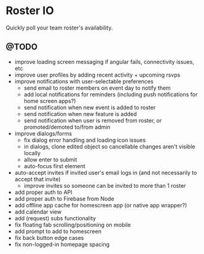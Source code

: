 Roster IO
========================

Quickly poll your team roster's availability.


## @TODO

- improve loading screen messaging if angular fails, connectivity issues, etc
- improve user profiles by adding recent activity + upcoming rsvps
- improve notifications with user-selectable preferences
	- send email to roster members on event day to notify them
	- add local notifications for reminders (including push notifications for home screen apps?)
	- send notification when new event is added to roster
	- send notification when new feature is added
	- send notification when user is removed from roster, or promoted/demoted to/from admin
- improve dialogs/forms
	- fix dialog error handling and loading icon issues
	- in dialogs, clone edited object so cancellable changes aren't visible locally
	- allow enter to submit
	- auto-focus first element
- auto-accept invites if invited user's email logs in (and not necessarily to accept that invite)
	- improve invites so someone can be invited to more than 1 roster
- add proper auth to API
- add proper auth to Firebase from Node
- add offline app cache for homescreen app (or native app wrapper?)
- add calendar view
- add (request) subs functionality
- fix floating fab scrolling/positioning on mobile
- add prompt to add to homescreen
- fix back button edge cases
- fix non-logged-in homepage spacing